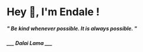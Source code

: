 <h1 title="head"> Hey 👋, I'm Endale !</h1>

**<h5><i>" Be kind whenever possible. It is always possible. "</i></h5>**

*<b>___ Dalai Lama ___</b>*
